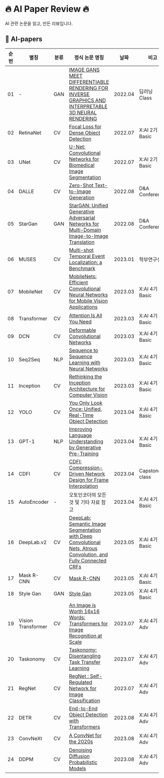 
# 🔥 AI Paper Review 🔥
AI 관련 논문을 읽고, 만든 리뷰입니다.

## 📖 AI-papers
|순번|별칭|분류|정식 논문 명칭|날짜|비고|
|-----|-----|-----|-----------|---|---|
| 01 | - | GAN | [IMAGE GANS MEET DIFFERENTIABLE RENDERING FOR INVERSE GRAPHICS AND INTERPRETABLE 3D NEURAL RENDERING](https://arxiv.org/abs/2010.09125) | 2022.04 | 딥러닝 Class |
| 02 | RetinaNet | CV | [Focal Loss for Dense Object Detection](https://arxiv.org/abs/1708.02002)| 2022.07 | X:AI 2기 Basic |
| 03 | UNet | CV | [U-Net: Convolutional Networks for Biomedical Image Segmentation](https://arxiv.org/abs/1505.04597) | 2022.07 | X:AI 2기 Basic |
| 04 | DALLE | CV | [Zero-Shot Text-to-Image Generation](https://arxiv.org/abs/2102.12092) | 2022.08 | D&A Conference |
| 05 | StarGan | GAN | [StarGAN: Unified Generative Adversarial Networks for Multi-Domain Image-to-Image Translation](https://arxiv.org/abs/1711.09020) | 2022.08 | D&A Conference |
| 06 | MUSES | CV | [Multi-shot Temporal Event Localization: a Benchmark](https://arxiv.org/abs/2012.09434) | 2023.01 | 학부연구생 |
| 07 | MobileNet | CV | [MobileNets: Efficient Convolutional Neural Networks for Mobile Vision Applications](https://arxiv.org/abs/1704.04861) | 2023.03 | X:AI 4기 Basic |
| 08 | Transformer | CV | [Attention Is All You Need](https://arxiv.org/abs/1706.03762) | 2023.03 | X:AI 4기 Basic |
| 09 | DCN | CV | [Deformable Convolutional Networks](https://arxiv.org/abs/1703.06211) | 2023.03 | X:AI 4기 Basic |
| 10 | Seq2Seq | NLP | [Sequence to Sequence Learning with Neural Networks](https://arxiv.org/abs/1409.3215) | 2023.03 | X:AI 4기 Basic |
| 11 | Inception | CV | [Rethinking the Inception Architecture for Computer Vision](https://arxiv.org/abs/1512.00567) | 2023.03 | X:AI 4기 Basic |
| 12 | YOLO | CV | [You Only Look Once: Unified, Real-Time Object Detection](https://arxiv.org/abs/1506.02640) | 2023.04 | X:AI 4기 Basic |
| 13 | GPT-1 | NLP | [Improving Language Understanding by Generative Pre-Training](https://s3-us-west-2.amazonaws.com/openai-assets/research-covers/language-unsupervised/language_understanding_paper.pdf) | 2023.04 | X:AI 4기 Basic |
| 14 | CDFI | CV | [CDFI: Compression-Driven Network Design for Frame Interpolation](https://arxiv.org/abs/2103.10559) | 2023.04 | Capstone class |
| 15 | AutoEncoder | - | 오토인코더의 모든 것 및 기타 자료 참고 | 2023.04 | X:AI 4기 Basic |
| 16 | DeepLab.v2 | CV | [DeepLab: Semantic Image Segmentation with Deep Convolutional Nets, Atrous Convolution, and Fully Connected CRFs](https://arxiv.org/abs/1606.00915) | 2023.05 | X:AI 4기 Basic |
| 17 | Mask R-CNN | CV | [Mask R-CNN](https://arxiv.org/abs/1703.06870) | 2023.05 | X:AI 4기 Basic |
| 18 | Style Gan | GAN | [Style Gan](https://arxiv.org/abs/1812.04948) | 2023.05 | X:AI 4기 Basic |
| 19 | Vision Transformer | CV | [An Image is Worth 16x16 Words: Transformers for Image Recognition at Scale](https://arxiv.org/abs/2010.11929) | 2023.07 | X:AI 4기 Adv |
| 20 | Taskonomy | CV | [Taskonomy: Disentangling Task Transfer Learning](https://arxiv.org/abs/1804.08328) | 2023.07 | X:AI 4기 Adv |
| 21 | RegNet | CV | [RegNet : Self-Regulated Network for Image Classification](https://arxiv.org/abs/2101.00590) | 2023.07 | X:AI 4기 Adv |
| 22 | DETR | CV | [End-to-End Object Detection with Transformers](https://arxiv.org/abs/2005.12872) | 2023.08 | X:AI 4기 Adv |
| 23 | ConvNeXt | CV | [A ConvNet for the 2020s](https://arxiv.org/abs/2201.03545) | 2023.08 | X:AI 4기 Adv |
| 24 | DDPM | CV | [Denoising Diffusion Probabilistic Models](https://arxiv.org/abs/2006.11239) | 2023.08 | X:AI 4기 Adv |
